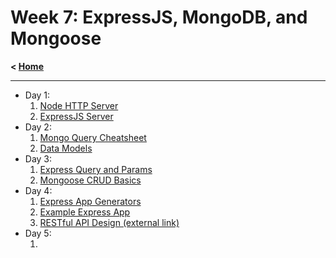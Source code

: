 # Week 7: ExpressJS, MongoDB, and Mongoose

**< [Home](../README.md)**

---

- Day 1:
  1. [Node HTTP Server](./day-01/node-server/README.md)
  2. [ExpressJS Server](./day-01/express-server/README.md)
- Day 2:
  1. [Mongo Query Cheatsheet](./day-02/01-mongo-query-cheatsheet.md)
  2. [Data Models](./day-02/02-data-models.md)
- Day 3:
  1. [Express Query and Params](./day-03/01-express-query-and-params.md)
  2. [Mongoose CRUD Basics](./day-03/02-mongoose-crud-basics.md)
- Day 4:
  1. [Express App Generators](./day-04/01.express-app-generators.md)
  2. [Example Express App](./day-04/express-app-example/README.md)
  3. [RESTful API Design (external link)](https://learn.microsoft.com/en-us/azure/architecture/best-practices/api-design)
- Day 5:
  1. []()
